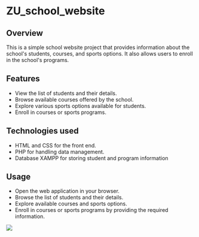 # ZU_school_website
## Overview
This is a simple school website project that provides information about the school's students, courses, and sports options. It also allows users to enroll in the school's programs.

## Features
- View the list of students and their details.
- Browse available courses offered by the school.
- Explore various sports options available for students.
- Enroll in courses or sports programs.

## Technologies used
- HTML and CSS for the front end.
- PHP for handling data management.
- Database XAMPP for storing student and program information

## Usage
- Open the web application in your browser.
- Browse the list of students and their details.
- Explore available courses and sports options.
- Enroll in courses or sports programs by providing the required information.

<img src= "https://github.com/Jy-Maloba/ZU_school_website/assets/77850669/92daef2e-97f7-4210-9c0a-ebad2ca5353e" width=""/>

